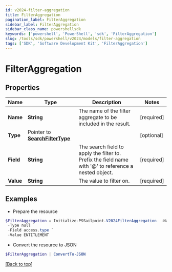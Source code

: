 ```yaml
---
id: v2024-filter-aggregation
title: FilterAggregation
pagination_label: FilterAggregation
sidebar_label: FilterAggregation
sidebar_class_name: powershellsdk
keywords: ['powershell', 'PowerShell', 'sdk', 'FilterAggregation'] 
slug: /tools/sdk/powershell/v2024/models/filter-aggregation
tags: ['SDK', 'Software Development Kit', 'FilterAggregation']
---
```



# FilterAggregation

## Properties

Name | Type | Description | Notes
------------ | ------------- | ------------- | -------------
**Name** |  **String** | The name of the filter aggregate to be included in the result. | [required]
**Type** |  Pointer to [**SearchFilterType**](search-filter-type) |  | [optional] 
**Field** |  **String** | The search field to apply the filter to.  Prefix the field name with '@' to reference a nested object.  | [required]
**Value** |  **String** | The value to filter on. | [required]

## Examples

- Prepare the resource
```powershell
$FilterAggregation = Initialize-PSSailpoint.V2024FilterAggregation  -Name Entitlements `
 -Type null `
 -Field access.type `
 -Value ENTITLEMENT
```

- Convert the resource to JSON
```powershell
$FilterAggregation | ConvertTo-JSON
```


[[Back to top]](#) 

